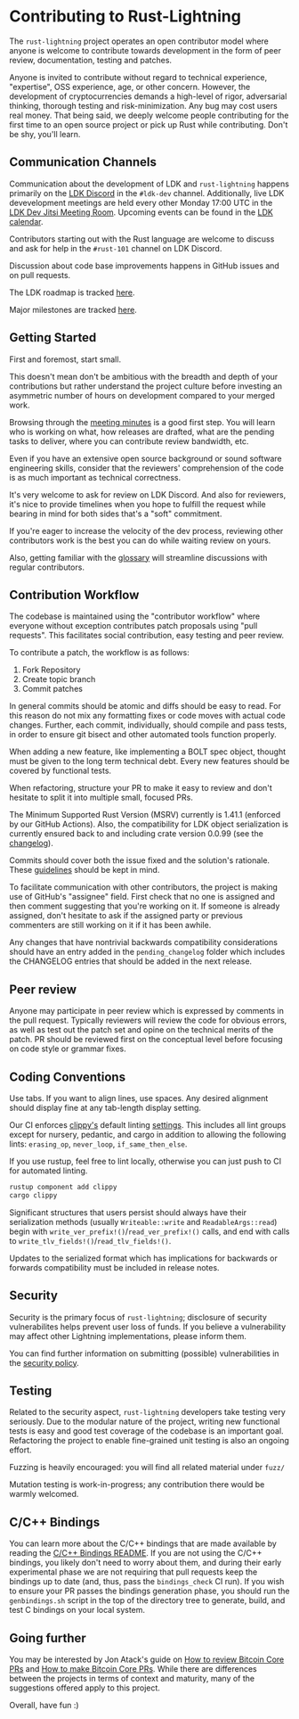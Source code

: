 Contributing to Rust-Lightning
==============================

The `rust-lightning` project operates an open contributor model where anyone is
welcome to contribute towards development in the form of peer review,
documentation, testing and patches.

Anyone is invited to contribute without regard to technical experience,
"expertise", OSS experience, age, or other concern. However, the development of
cryptocurrencies demands a high-level of rigor, adversarial thinking, thorough
testing and risk-minimization. Any bug may cost users real money. That being
said, we deeply welcome people contributing for the first time to an open source
project or pick up Rust while contributing. Don't be shy, you'll learn.

Communication Channels
-----------------------

Communication about the development of LDK and `rust-lightning` happens
primarily on the [LDK Discord](https://discord.gg/5AcknnMfBw) in the `#ldk-dev`
channel. Additionally, live LDK devevelopment meetings are held every other
Monday 17:00 UTC in the [LDK Dev Jitsi Meeting
Room](https://meet.jit.si/ldkdevmeeting). Upcoming events can be found in the
[LDK calendar](https://calendar.google.com/calendar/embed?src=c_e6fv6vlshbpoob2mmbvblkkoj4%40group.calendar.google.com).

Contributors starting out with the Rust language are welcome to discuss and ask
for help in the `#rust-101` channel on LDK Discord.

Discussion about code base improvements happens in GitHub issues and on pull
requests.

The LDK roadmap is tracked [here](https://github.com/orgs/lightningdevkit/projects/2).

Major milestones are tracked [here](https://github.com/lightningdevkit/rust-lightning/milestones?direction=asc&sort=title&state=open).

Getting Started
---------------

First and foremost, start small.

This doesn't mean don't be ambitious with the breadth and depth of your
contributions but rather understand the project culture before investing an
asymmetric number of hours on development compared to your merged work.

Browsing through the [meeting minutes](https://github.com/lightningdevkit/rust-lightning/wiki/Meetings)
is a good first step. You will learn who is working on what, how releases are
drafted, what are the pending tasks to deliver, where you can contribute review
bandwidth, etc.

Even if you have an extensive open source background or sound software
engineering skills, consider that the reviewers' comprehension of the code is as
much important as technical correctness.

It's very welcome to ask for review on LDK Discord. And also for reviewers, it's
nice to provide timelines when you hope to fulfill the request while bearing in
mind for both sides that's a "soft" commitment.

If you're eager to increase the velocity of the dev process, reviewing other
contributors work is the best you can do while waiting review on yours.

Also, getting familiar with the [glossary](GLOSSARY.md) will streamline
discussions with regular contributors.

Contribution Workflow
---------------------

The codebase is maintained using the "contributor workflow" where everyone
without exception contributes patch proposals using "pull requests". This
facilitates social contribution, easy testing and peer review.

To contribute a patch, the workflow is as follows:

  1. Fork Repository
  2. Create topic branch
  3. Commit patches

In general commits should be atomic and diffs should be easy to read.
For this reason do not mix any formatting fixes or code moves with
actual code changes. Further, each commit, individually, should compile
and pass tests, in order to ensure git bisect and other automated tools
function properly.

When adding a new feature, like implementing a BOLT spec object, thought
must be given to the long term technical debt. Every new features should
be covered by functional tests.

When refactoring, structure your PR to make it easy to review and don't
hesitate to split it into multiple small, focused PRs.

The Minimum Supported Rust Version (MSRV) currently is 1.41.1 (enforced by
our GitHub Actions). Also, the compatibility for LDK object serialization is
currently ensured back to and including crate version 0.0.99 (see the
[changelog](CHANGELOG.md)).

Commits should cover both the issue fixed and the solution's rationale. These
[guidelines](https://chris.beams.io/posts/git-commit/) should be kept in mind.

To facilitate communication with other contributors, the project is making use
of GitHub's "assignee" field. First check that no one is assigned and then
comment suggesting that you're working on it. If someone is already assigned,
don't hesitate to ask if the assigned party or previous commenters are still
working on it if it has been awhile.

Any changes that have nontrivial backwards compatibility considerations should
have an entry added in the `pending_changelog` folder which includes the
CHANGELOG entries that should be added in the next release.

Peer review
-----------

Anyone may participate in peer review which is expressed by comments in the pull
request. Typically reviewers will review the code for obvious errors, as well as
test out the patch set and opine on the technical merits of the patch. PR should
be reviewed first on the conceptual level before focusing on code style or
grammar fixes.

Coding Conventions
------------------

Use tabs. If you want to align lines, use spaces. Any desired alignment should
display fine at any tab-length display setting.

Our CI enforces [clippy's](https://github.com/rust-lang/rust-clippy) default
linting
[settings](https://rust-lang.github.io/rust-clippy/rust-1.39.0/index.html). This
includes all lint groups except for nursery, pedantic, and cargo in addition to
allowing the following lints: `erasing_op`, `never_loop`, `if_same_then_else`.

If you use rustup, feel free to lint locally, otherwise you can just push to CI
for automated linting.

```bash
rustup component add clippy
cargo clippy
```

Significant structures that users persist should always have their serialization
methods (usually `Writeable::write` and `ReadableArgs::read`) begin with
`write_ver_prefix!()`/`read_ver_prefix!()` calls, and end with calls to
`write_tlv_fields!()`/`read_tlv_fields!()`.

Updates to the serialized format which has implications for backwards or
forwards compatibility must be included in release notes.

Security
--------

Security is the primary focus of `rust-lightning`; disclosure of security
vulnerabilites helps prevent user loss of funds. If you believe a vulnerability
may affect other Lightning implementations, please inform them.

You can find further information on submitting (possible) vulnerabilities in the
[security policy](SECURITY.md).

Testing
-------

Related to the security aspect, `rust-lightning` developers take testing very
seriously. Due to the modular nature of the project, writing new functional
tests is easy and good test coverage of the codebase is an important goal.
Refactoring the project to enable fine-grained unit testing is also an ongoing
effort.

Fuzzing is heavily encouraged: you will find all related material under `fuzz/`

Mutation testing is work-in-progress; any contribution there would be warmly
welcomed.

C/C++ Bindings
--------------

You can learn more about the C/C++ bindings that are made available by reading
the [C/C++ Bindings README](https://github.com/lightningdevkit/ldk-c-bindings/blob/main/lightning-c-bindings/README.md).
If you are not using the C/C++ bindings, you likely don't need to worry about
them, and during their early experimental phase we are not requiring that pull
requests keep the bindings up to date (and, thus, pass the `bindings_check` CI
run). If you wish to ensure your PR passes the bindings generation phase, you
should run the `genbindings.sh` script in the top of the directory tree to
generate, build, and test C bindings on your local system.

Going further
-------------

You may be interested by Jon Atack's guide on [How to review Bitcoin Core PRs](https://github.com/jonatack/bitcoin-development/blob/master/how-to-review-bitcoin-core-prs.md)
and [How to make Bitcoin Core PRs](https://github.com/jonatack/bitcoin-development/blob/master/how-to-make-bitcoin-core-prs.md).
While there are differences between the projects in terms of context and
maturity, many of the suggestions offered apply to this project.

Overall, have fun :)
